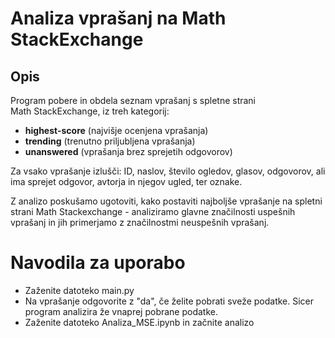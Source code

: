 # Analiza vprašanj na Math StackExchange

## Opis  
Program pobere in obdela seznam vprašanj s spletne strani Math StackExchange, iz treh kategorij:  
- **highest-score** (najvišje ocenjena vprašanja)  
- **trending** (trenutno priljubljena vprašanja)  
- **unanswered** (vprašanja brez sprejetih odgovorov)  

Za vsako vprašanje izlušči: ID, naslov, število ogledov, glasov, odgovorov, ali ima sprejet odgovor, avtorja in njegov ugled, ter oznake.

Z analizo poskušamo ugotoviti, kako postaviti najboljše vprašanje na spletni strani
Math Stackexchange - analiziramo glavne značilnosti uspešnih vprašanj in jih primerjamo z značilnostmi
neuspešnih vprašanj.

# Navodila za uporabo
- Zaženite datoteko main.py
- Na vprašanje odgovorite z "da", če želite pobrati sveže podatke. Sicer program analizira že vnaprej pobrane podatke.
- Zaženite datoteko Analiza_MSE.ipynb in začnite analizo

